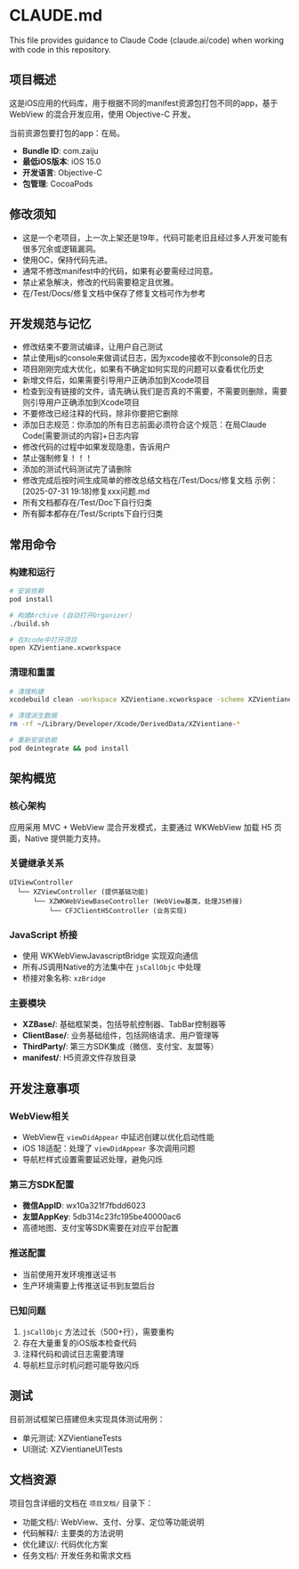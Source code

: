 # CLAUDE.md

This file provides guidance to Claude Code (claude.ai/code) when working with code in this repository.

## 项目概述

这是iOS应用的代码库，用于根据不同的manifest资源包打包不同的app，基于 WebView 的混合开发应用，使用 Objective-C 开发。

当前资源包要打包的app：在局。
- **Bundle ID**: com.zaiju
- **最低iOS版本**: iOS 15.0
- **开发语言**: Objective-C
- **包管理**: CocoaPods

## 修改须知
- 这是一个老项目，上一次上架还是19年，代码可能老旧且经过多人开发可能有很多冗余或逻辑漏洞。
- 使用OC，保持代码先进。
- 通常不修改manifest中的代码，如果有必要需经过同意。
- 禁止紧急解决，修改的代码需要稳定且优雅。
- 在/Test/Docs/修复文档中保存了修复文档可作为参考

## 开发规范与记忆
- 修改结束不要测试编译，让用户自己测试
- 禁止使用js的console来做调试日志，因为xcode接收不到console的日志
- 项目刚刚完成大优化，如果有不确定如何实现的问题可以查看优化历史
- 新增文件后，如果需要引导用户正确添加到Xcode项目
- 检查到没有链接的文件，请先确认我们是否真的不需要，不需要则删除，需要则引导用户正确添加到Xcode项目
- 不要修改已经注释的代码，除非你要把它删除
- 添加日志规范：你添加的所有日志前面必须符合这个规范：在局Claude Code[需要测试的内容]+日志内容
- 修改代码的过程中如果发现隐患，告诉用户
- 禁止强制修复！！！
- 添加的测试代码测试完了请删除
- 修改完成后按时间生成简单的修改总结文档在/Test/Docs/修复文档 示例：[2025-07-31 19:18]修复xxx问题.md
- 所有文档都存在/Test/Doc下自行归类
- 所有脚本都存在/Test/Scripts下自行归类

## 常用命令

### 构建和运行
```bash
# 安装依赖
pod install

# 构建Archive (自动打开Organizer)
./build.sh

# 在Xcode中打开项目
open XZVientiane.xcworkspace
```

### 清理和重置
```bash
# 清理构建
xcodebuild clean -workspace XZVientiane.xcworkspace -scheme XZVientiane

# 清理派生数据
rm -rf ~/Library/Developer/Xcode/DerivedData/XZVientiane-*

# 重新安装依赖
pod deintegrate && pod install
```

## 架构概览

### 核心架构
应用采用 MVC + WebView 混合开发模式，主要通过 WKWebView 加载 H5 页面，Native 提供能力支持。

### 关键继承关系
```
UIViewController
  └── XZViewController (提供基础功能)
      └── XZWKWebViewBaseController (WebView基类，处理JS桥接)
          └── CFJClientH5Controller (业务实现)
```

### JavaScript 桥接
- 使用 WKWebViewJavascriptBridge 实现双向通信
- 所有JS调用Native的方法集中在 `jsCallObjc` 中处理
- 桥接对象名称: `xzBridge`

### 主要模块
- **XZBase/**: 基础框架类，包括导航控制器、TabBar控制器等
- **ClientBase/**: 业务基础组件，包括网络请求、用户管理等
- **ThirdParty/**: 第三方SDK集成（微信、支付宝、友盟等）
- **manifest/**: H5资源文件存放目录

## 开发注意事项

### WebView相关
- WebView在 `viewDidAppear` 中延迟创建以优化启动性能
- iOS 18适配：处理了 `viewDidAppear` 多次调用问题
- 导航栏样式设置需要延迟处理，避免闪烁

### 第三方SDK配置
- **微信AppID**: wx10a321f7fbdd6023
- **友盟AppKey**: 5db314c23fc195be40000ac6
- 高德地图、支付宝等SDK需要在对应平台配置

### 推送配置
- 当前使用开发环境推送证书
- 生产环境需要上传推送证书到友盟后台

### 已知问题
1. `jsCallObjc` 方法过长（500+行），需要重构
2. 存在大量重复的iOS版本检查代码
3. 注释代码和调试日志需要清理
4. 导航栏显示时机问题可能导致闪烁

## 测试
目前测试框架已搭建但未实现具体测试用例：
- 单元测试: XZVientianeTests
- UI测试: XZVientianeUITests

## 文档资源
项目包含详细的文档在 `项目文档/` 目录下：
- 功能文档/: WebView、支付、分享、定位等功能说明
- 代码解释/: 主要类的方法说明
- 优化建议/: 代码优化方案
- 任务文档/: 开发任务和需求文档